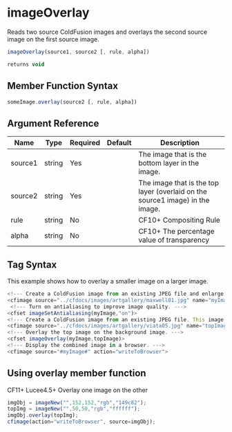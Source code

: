 # imageOverlay

 Reads two source ColdFusion images and overlays the second source image on the first source image.

```javascript
imageOverlay(source1, source2 [, rule, alpha])
```

```javascript
returns void
```

## Member Function Syntax

```javascript
someImage.overlay(source2 [, rule, alpha])
```

## Argument Reference

| Name | Type | Required | Default | Description |
| --- | --- | --- | --- | --- |
| source1 | string | Yes |  | The image that is the bottom layer in the image. |
| source2 | string | Yes |  | The image that is the top layer (overlaid on the source1 image) in the image. |
| rule | string | No |  | CF10+ Compositing Rule |
| alpha | string | No |  | CF10+ The percentage value of transparency |

## Tag Syntax

This example shows how to overlay a smaller image on a larger image.

```javascript
<!--- Create a ColdFusion image from an existing JPEG file and enlarge it by 150%. This image is displayed in the background. --->
<cfimage source="../cfdocs/images/artgallery/maxwell01.jpg" name="myImage" action="resize" width="150%" height="150%">
 <!--- Turn on antialiasing to improve image quality. --->
<cfset imageSetAntialiasing(myImage,"on")>
<!--- Create a ColdFusion image from an existing JPEG file. This image is overlaid on the background image. --->
<cfimage source="../cfdocs/images/artgallery/viata05.jpg" name="topImage">
<!--- Overlay the top image on the background image. --->
<cfset imageOverlay(myImage,topImage)>
<!--- Display the combined image in a browser. --->
<cfimage source="#myImage#" action="writeToBrowser">
```

## Using overlay member function

CF11+ Lucee4.5+ Overlay one image on the other

```javascript
imgObj = imageNew("",152,152,"rgb","149c82");
topImg = imageNew("",50,50,"rgb","ffffff");
imgObj.overlay(topImg);
cfimage(action="writeToBrowser", source=imgObj);
```
